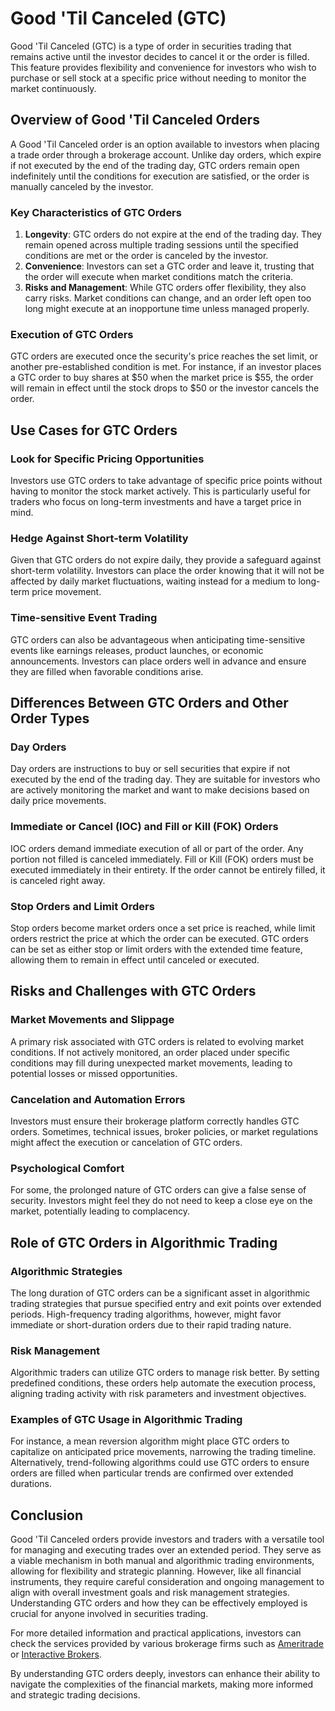 # Good 'Til Canceled (GTC)

Good 'Til Canceled (GTC) is a type of order in securities trading that remains active until the investor decides to cancel it or the order is filled. This feature provides flexibility and convenience for investors who wish to purchase or sell stock at a specific price without needing to monitor the market continuously. 

## Overview of Good 'Til Canceled Orders

A Good 'Til Canceled order is an option available to investors when placing a trade order through a brokerage account. Unlike day orders, which expire if not executed by the end of the trading day, GTC orders remain open indefinitely until the conditions for execution are satisfied, or the order is manually canceled by the investor.

### Key Characteristics of GTC Orders

1. **Longevity**: GTC orders do not expire at the end of the trading day. They remain opened across multiple trading sessions until the specified conditions are met or the order is canceled by the investor. 
2. **Convenience**: Investors can set a GTC order and leave it, trusting that the order will execute when market conditions match the criteria.
3. **Risks and Management**: While GTC orders offer flexibility, they also carry risks. Market conditions can change, and an order left open too long might execute at an inopportune time unless managed properly.

### Execution of GTC Orders

GTC orders are executed once the security's price reaches the set limit, or another pre-established condition is met. For instance, if an investor places a GTC order to buy shares at $50 when the market price is $55, the order will remain in effect until the stock drops to $50 or the investor cancels the order.

## Use Cases for GTC Orders

### Look for Specific Pricing Opportunities

Investors use GTC orders to take advantage of specific price points without having to monitor the stock market actively. This is particularly useful for traders who focus on long-term investments and have a target price in mind.

### Hedge Against Short-term Volatility

Given that GTC orders do not expire daily, they provide a safeguard against short-term volatility. Investors can place the order knowing that it will not be affected by daily market fluctuations, waiting instead for a medium to long-term price movement.

### Time-sensitive Event Trading

GTC orders can also be advantageous when anticipating time-sensitive events like earnings releases, product launches, or economic announcements. Investors can place orders well in advance and ensure they are filled when favorable conditions arise.

## Differences Between GTC Orders and Other Order Types

### Day Orders

Day orders are instructions to buy or sell securities that expire if not executed by the end of the trading day. They are suitable for investors who are actively monitoring the market and want to make decisions based on daily price movements.

### Immediate or Cancel (IOC) and Fill or Kill (FOK) Orders

IOC orders demand immediate execution of all or part of the order. Any portion not filled is canceled immediately. Fill or Kill (FOK) orders must be executed immediately in their entirety. If the order cannot be entirely filled, it is canceled right away. 

### Stop Orders and Limit Orders

Stop orders become market orders once a set price is reached, while limit orders restrict the price at which the order can be executed. GTC orders can be set as either stop or limit orders with the extended time feature, allowing them to remain in effect until canceled or executed.

## Risks and Challenges with GTC Orders

### Market Movements and Slippage

A primary risk associated with GTC orders is related to evolving market conditions. If not actively monitored, an order placed under specific conditions may fill during unexpected market movements, leading to potential losses or missed opportunities. 

### Cancelation and Automation Errors

Investors must ensure their brokerage platform correctly handles GTC orders. Sometimes, technical issues, broker policies, or market regulations might affect the execution or cancelation of GTC orders.

### Psychological Comfort

For some, the prolonged nature of GTC orders can give a false sense of security. Investors might feel they do not need to keep a close eye on the market, potentially leading to complacency.

## Role of GTC Orders in Algorithmic Trading

### Algorithmic Strategies

The long duration of GTC orders can be a significant asset in algorithmic trading strategies that pursue specified entry and exit points over extended periods. High-frequency trading algorithms, however, might favor immediate or short-duration orders due to their rapid trading nature.

### Risk Management

Algorithmic traders can utilize GTC orders to manage risk better. By setting predefined conditions, these orders help automate the execution process, aligning trading activity with risk parameters and investment objectives.

### Examples of GTC Usage in Algorithmic Trading

For instance, a mean reversion algorithm might place GTC orders to capitalize on anticipated price movements, narrowing the trading timeline. Alternatively, trend-following algorithms could use GTC orders to ensure orders are filled when particular trends are confirmed over extended durations.

## Conclusion

Good 'Til Canceled orders provide investors and traders with a versatile tool for managing and executing trades over an extended period. They serve as a viable mechanism in both manual and algorithmic trading environments, allowing for flexibility and strategic planning. However, like all financial instruments, they require careful consideration and ongoing management to align with overall investment goals and risk management strategies. Understanding GTC orders and how they can be effectively employed is crucial for anyone involved in securities trading.

For more detailed information and practical applications, investors can check the services provided by various brokerage firms such as [Ameritrade](https://www.tdameritrade.com/) or [Interactive Brokers](https://www.interactivebrokers.com/).

By understanding GTC orders deeply, investors can enhance their ability to navigate the complexities of the financial markets, making more informed and strategic trading decisions.